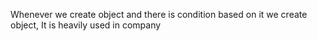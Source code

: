 Whenever we create object and there is condition based on it we create object, It is heavily used in company 

